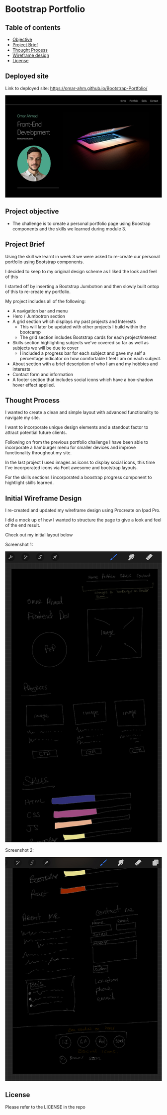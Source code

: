 # Bootstrap Portfolio

## Table of contents

- [Objective](#Project-objective)
- [Project Brief](#Project-Brief)
- [Thought Process](#Thought-process)
- [Wireframe design](#Initial-wireframe-design)
- [License](#License)

## Deployed site

Link to deployed site: https://omar-ahm.github.io/Bootstrap-Portfolio/

![Alt text](images/BootstrapP-final.png)

## Project objective

- The challenge is to create a personal portfolio page using Boostrap components and the skills we learned during module 3.

## Project Brief

Using the skill we learnt in week 3 we were asked to re-create our personal portfolio using Bootstrap components.

I decided to keep to my original design scheme as I liked the look and feel of this

I started off by inserting a Bootstrap Jumbotron and then slowly built ontop of this to re-create my portfolio.

My project includes all of the following:

- A navigation bar and menu
- Hero / Jumbotron section
- A grid section which displays my past projects and Interests
  - This will later be updated with other projects I build within the bootcamp
  - The grid section includes Bootstrap cards for each project/interest
- Skills section highlighting subjects we've covered so far as well as subjects we will be due to cover
  - I included a progress bar for each subject and gave my self a percentage indicator on how comfortable I feel I am on each subject.
- About section with a brief description of who I am and my hobbies and interests
- Contact form and information
- A footer section that includes social icons which have a box-shadow hover effect applied.

## Thought Process

I wanted to create a clean and simple layout with advanced functionality to navigate my site.

I want to incorporate unique design elements and a standout factor to attract potential future clients.

Following on from the previous portfolio challenge I have been able to incorporate a hamburger menu for smaller devices and improve functionality throughout my site.

In the last project I used images as icons to display social icons, this time I've incorporated icons via Font awesome and bootstrap layouts.

For the skills sections I incorporated a boostrap progress component to hightlight skills learned.
## Initial Wireframe Design

I re-created and updated my wireframe design using Procreate on Ipad Pro.

I did a mock up of how I wanted to structure the page to give a look and feel of the end result.

Check out my initial layout below

Screenshot 1:

![Alt text](images/BS%20wire%202.jpg)

Screenshot 2:

![Alt text](images/BS%20wire1.jpg)

## License

Please refer to the LICENSE in the repo
